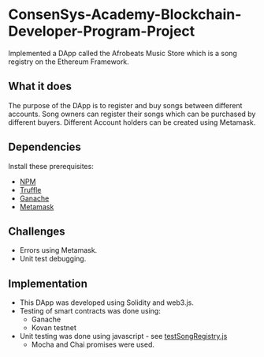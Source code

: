 # ConsenSys-Academy-Blockchain-Developer-Program-Project
Implemented a DApp called the Afrobeats Music Store which is a song registry on the Ethereum Framework. 

## What it does
The purpose of the DApp is to register and buy songs between different accounts. Song owners can register their songs which can be purchased by different buyers. Different Account holders can be created using Metamask.

## Dependencies 
Install these prerequisites:

* [NPM](https://nodejs.org/en/)
* [Truffle](https://github.com/trufflesuite/truffle)
* [Ganache](https://www.trufflesuite.com/ganache)
* [Metamask](https://metamask.io)

## Challenges

* Errors using Metamask.
* Unit test debugging.

## Implementation
* This DApp was developed using Solidity and web3.js.
* Testing of smart contracts was done using: 
  * Ganache
  * Kovan testnet
 * Unit testing was done using javascript - see [testSongRegistry.js](https://github.com/KalubaChikonde/ConsenSys-Academy-Blockchain-Developer-Program-Project/blob/master/test/testSongRegistry.js)
    * Mocha and Chai promises were used. 

